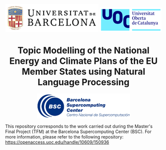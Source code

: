 <p align="center">
  <img src="images/Logo_Universitat_de_Barcelona.png" alt="" width="300"/>
  <img src="images/Logo_UOC.png" alt="" width="200"/>
</p>

<h1 align="center">Topic Modelling of the National Energy and Climate Plans of the EU Member States using Natural Language Processing</h1>

<p align="center">
<img src="images/bsc_logo.png" alt="" width="300"/>
</p>

This repository corresponds to the work carried out during the Master's Final Project (TFM) at the Barcelona Supercomputing Center (BSC). For more information, please refer to the following repository: https://openaccess.uoc.edu/handle/10609/150936
